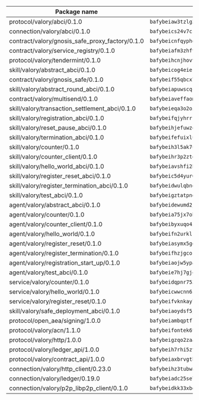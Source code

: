 | Package name                                                  | Package hash                                                  |
| ------------------------------------------------------------- | ------------------------------------------------------------- |
| protocol/valory/abci/0.1.0                                    | `bafybeiaw3tzlg3rkvnn5fcufblktmfwngmxugn4yo7pyjp76zz6aqtqcay` |
| connection/valory/abci/0.1.0                                  | `bafybeics24v7csn2xwyrkdgthrzdbuqutssx3mn572z2tavyr33banqz6u` |
| contract/valory/gnosis_safe_proxy_factory/0.1.0               | `bafybeicnfqyphoqhvlcc663a3g3oyk6gejo6lhi5mpahruy2laeil64obi` |
| contract/valory/service_registry/0.1.0                        | `bafybeiafm3zhfvtsz5ban5svijptxqy46tmdbts3j5qvzhwnnr5x2drd7m` |
| protocol/valory/tendermint/0.1.0                              | `bafybeihcnjhovvyyfbkuw5sjyfx2lfd4soeocfqzxz54g67333m6nk5gxq` |
| skill/valory/abstract_abci/0.1.0                              | `bafybeicog4eierjad4f542ubhe3ez7sxgrsna7t2e5pci2hncpq5vckw4e` |
| contract/valory/gnosis_safe/0.1.0                             | `bafybeif55qbcx76cxbeupirmbjpw5w4m2nsebhenkll744zenbpoi7vopa` |
| skill/valory/abstract_round_abci/0.1.0                        | `bafybeiapuwscqcpioyin4p5vbls2dioksfbbt57vjkzqx4o66cizu5w5ui` |
| contract/valory/multisend/0.1.0                               | `bafybeiaveffaomsnmsc5hx62o77u7ilma6eipox7m5lrwa56737ektva3i` |
| skill/valory/transaction_settlement_abci/0.1.0                | `bafybeieqa3o2oifbbvby4opyldqx545gb32vmrjdhnm5oapt57phu2jw4e` |
| skill/valory/registration_abci/0.1.0                          | `bafybeifqjyhrrrlltbm7r2e667xwlouzfep2zo3os23bmkrmuhi5fypwca` |
| skill/valory/reset_pause_abci/0.1.0                           | `bafybeihjefuwzoujrvrfxruye6punwszobmciuplrnl4vggzefcjorfyxq` |
| skill/valory/termination_abci/0.1.0                           | `bafybeifefuixlu34pu43sfgw6gocyoszdyhpykeigevcmhtoqfufgookhe` |
| skill/valory/counter/0.1.0                                    | `bafybeih3l5ak7ubujkf45sqavil2vbtjtxe7eh5urqawer2nj3avir7qva` |
| skill/valory/counter_client/0.1.0                             | `bafybeihr3p2ztqpbgzuo4xi7gwq4hjcc3khibirritnxkajaugshlzxjke` |
| skill/valory/hello_world_abci/0.1.0                           | `bafybeiavshfi2hnu33quvznl54ss3uji4wgpa5kh4pgaagusc7zdyvip3q` |
| skill/valory/register_reset_abci/0.1.0                        | `bafybeic5d4yur6sdvzlg4oarkjg7pvjw4anosuijvi2pouzyyvrxhh4nsq` |
| skill/valory/register_termination_abci/0.1.0                  | `bafybeidwulqbnog3dastqzt44z676bu47kb2i335qkupp7dlo42zu3ogke` |
| skill/valory/test_abci/0.1.0                                  | `bafybeigztatpngsv72ysnmgt6ny7cdbubv7lvdpvcpfnqhhfm6z2ih6fz4` |
| agent/valory/abstract_abci/0.1.0                              | `bafybeidewumd2jucnsvchnjnfdfe5eex4iig4pv3iqxwrczxdxkfouk3w4` |
| agent/valory/counter/0.1.0                                    | `bafybeia75jx7obyoxx3cs7on4lxmdq6l7uw6vuya2j3ugjvj377t2n7yey` |
| agent/valory/counter_client/0.1.0                             | `bafybeibyxuqo4itomksd6wvr3loblr2ba4jxa4x3wvtgr3rofpl5xueaaa` |
| agent/valory/hello_world/0.1.0                                | `bafybeifn2urklrct2glaclrh7np37k2c6mmszphbkdahefoygpyy6q73iq` |
| agent/valory/register_reset/0.1.0                             | `bafybeiasymx5ggp3dpvpu22kwt2z5so7cwzic66z5ch65grojcbrfjezfa` |
| agent/valory/register_termination/0.1.0                       | `bafybeifhzjgcosor35bqmovxjqka365lhlqxxzdjnxs4inbmg63u37ivyq` |
| agent/valory/registration_start_up/0.1.0                      | `bafybeiaojw5ypa2jijkbccccvxyxvw34dhfyfystajrnh7gdiiaejxuxdq` |
| agent/valory/test_abci/0.1.0                                  | `bafybeie7hj7gj4s6atlpuygw7vntknyfmgbcgh7gjzk2nxzlhdizabr45m` |
| service/valory/counter/0.1.0                                  | `bafybeidqpnr7536niha4qniqbadmzov6plvoailxeb77td6bdbh5abqzia` |
| service/valory/hello_world/0.1.0                              | `bafybeicwwcnn6zuzw4diz4hwa27eekhmtiyiituqb47idjqrkoxc25mcou` |
| service/valory/register_reset/0.1.0                           | `bafybeifvknkaylsgzgjvawsued4sge4hpkjkscziv64wnkfddjti37jipa` |
| skill/valory/safe_deployment_abci/0.1.0                       | `bafybeiaoydsf5joqznsc3ye32ysdxc255yz43y4tttri5ufpe4ca4exxwq` |
| protocol/open_aea/signing/1.0.0                               | `bafybeiambqptflge33eemdhis2whik67hjplfnqwieoa6wblzlaf7vuo44` |
| protocol/valory/acn/1.1.0                                     | `bafybeifontek6tvaecatoauiule3j3id6xoktpjubvuqi3h2jkzqg7zh7a` |
| protocol/valory/http/1.0.0                                    | `bafybeigzqo2zaakcjtzzsm6dh4x73v72xg6ctk6muyp5uq5ueb7y34fbxy` |
| protocol/valory/ledger_api/1.0.0                              | `bafybeih7rhi5zvfvwakx5ifgxsz2cfipeecsh7bm3gnudjxtvhrygpcftq` |
| protocol/valory/contract_api/1.0.0                            | `bafybeiaxbrvgtbdrh4lslskuxyp4awyr4whcx3nqq5yrr6vimzsxg5dy64` |
| connection/valory/http_client/0.23.0                          | `bafybeihz3tubwado7j3wlivndzzuj3c6fdsp4ra5r3nqixn3ufawzo3wii` |
| connection/valory/ledger/0.19.0                               | `bafybeiadc25se7dgnn4mufztwpzdono4xsfs45qknzdqyi3gckn6ccuv44` |
| connection/valory/p2p_libp2p_client/0.1.0                     | `bafybeidkk33xbga54szmitk6uwsi3ef56hbbdbuasltqtiyki34hgfpnxa` |
